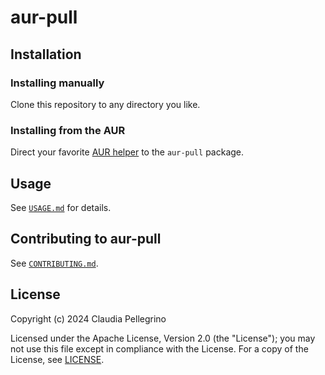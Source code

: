 # aur-pull

## Installation

### Installing manually

Clone this repository to any directory you like.

### Installing from the AUR

Direct your favorite
[AUR helper](https://wiki.archlinux.org/title/AUR_helpers) to the
`aur-pull` package.

## Usage

See [`USAGE.md`](https://github.com/claui/aur-pull/blob/main/USAGE.md) for details.

## Contributing to aur-pull

See [`CONTRIBUTING.md`](https://github.com/claui/aur-pull/blob/main/CONTRIBUTING.md).

## License

Copyright (c) 2024 Claudia Pellegrino

Licensed under the Apache License, Version 2.0 (the "License");
you may not use this file except in compliance with the License.
For a copy of the License, see [LICENSE](LICENSE).
